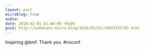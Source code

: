 ```yaml
---
layout: post
microblog: true
audio: 
date: 2010-02-01 01:00:00 +0100
guid: http://samdeane.micro.blog/2010/02/01/t8493235783.html
---
```

Inspiring @bmf. Thank you. #nsconf
